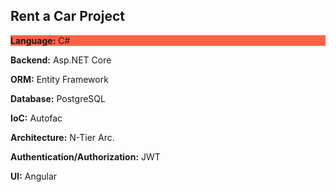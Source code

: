 <h2>Rent a Car Project</h2>
<p style="background-color:Tomato;"><b>Language:</b> C#</p>
<p><b>Backend:</b> Asp.NET Core</p>
<p><b>ORM:</b> Entity Framework</p>
<p><b>Database:</b> PostgreSQL</p>
<p><b>IoC:</b> Autofac</p>
<p><b>Architecture:</b> N-Tier Arc.</p>
<p><b>Authentication/Authorization:</b> JWT</p>
<p><b>UI:</b> Angular</p>
